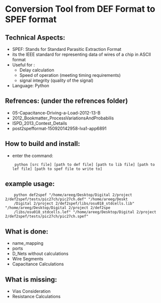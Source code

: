 # Conversion Tool from DEF Format to SPEF format

## Technical Aspects:
 - SPEF: Stands for Standard Parasitic Extraction Format
 - its the IEEE standard for representing data of wires of a chip in ASCII format
 - Useful for :
 	- Delay calculation
	- Speed of operation (meeting timing requirements)
	- signal integrity (quality of the signal) 
 - Language: Python

## Refrences: (under the refrences folder)
 - 05-Capacitance-Driving-a-Load-2012-13-B
 - 2012_Bookmatter_ProcessVariationsAndProbabilis
 - ISPD_2013_Contest_Details
 - post2spefformat-150920142958-lva1-app6891

## How to build and install:
 - enter the command:
 		
		python [src file] [path to def file] [path to lib file] [path to lef file] [path to spef file to write to]

## example usage:
		python def2spef "/home/areeg/Desktop/Digital 2/project 2/def2spef/tests/pic27ch/pic27ch.def" "/home/areeg/Deskt
		/Digital 2/project 2/def2spef/libs/osu018_stdcells.lib" "/home/areeg/Desktop/Digital 2/project 2/def2spe
		/libs/osu018_stdcells.lef" "/home/areeg/Desktop/Digital 2/project 2/def2spef/tests/pic27ch/pic27ch.spef"
	
## What is done:
 - name_mapping
 - ports
 - D_Nets without calculations
 - Wire Segments
 - Capacitance Calculations

## What is missing:
 - Vias Consideration
 - Resistance Calculations

